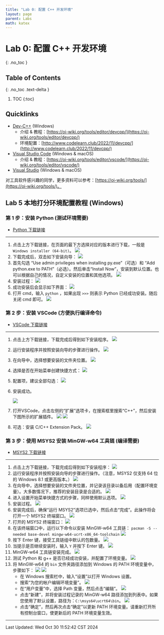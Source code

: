 ```yaml
---
title: "Lab 0: 配置 C++ 开发环境"
layout: page
parent: Labs
math: katex
---
```

# Lab 0: 配置 C++ 开发环境
{: .no_toc }

## Table of Contents
{: .no_toc .text-delta }

1. TOC
{:toc}

## Quicklinks

- [Dev-C++](https://sourceforge.net/projects/orwelldevcpp/) (Windows)
	- 介绍 & 教程：[https://oi-wiki.org/tools/editor/devcpp/](https://oi-wiki.org/tools/editor/devcpp/)
	- 环境配置：[http://www.codelearn.club/2022/11/devcpp/](http://www.codelearn.club/2022/11/devcpp/)
- [Visual Studio Code](https://code.visualstudio.com/) (Windows & macOS)
	- 介绍 & 教程：[https://oi-wiki.org/tools/editor/vscode/](https://oi-wiki.org/tools/editor/vscode/)
- [Visual Studio](https://visualstudio.microsoft.com/zh-hans/) (Windows & macOS)

对工具软件感兴趣的同学，更多资料可以参考：[https://oi-wiki.org/tools/](https://oi-wiki.org/tools/)。

## Lab 5 本地打分环境配置教程 (Windows)

### 第 1 步：安装 Python (测试环境需要)

- [Python 下载链接](https://www.python.org/downloads/release/python-3130/)

---

1. 点击上方下载链接，在页面的最下方选择对应的版本进行下载，一般是 `Windows installer (64-bit)`。
   ![](attachments/Pasted%20image%2020241027093718.png)
2. 下载完成后，双击如下安装向导：
   ![](attachments/pyexe.png)
3. 首先勾选 “Use admin privileges when installing py.exe”（可选）和 “Add python.exe to PATH”（必选）。然后单击“Install Now”，安装到默认位置。也可以根据自己的情况，自定义安装的位置和其他选项。
   ![](attachments/pyins-1.png)
4. 安装过程：
   ![](attachments/pyins-2.png)
5. 成功安装后会显示如下界面：
   ![](attachments/pyins-3.png)
6. 打开 cmd，输入 `python` ，如果出现 `>>>` 则表示 Python 已经成功安装。随后关闭 cmd 即可。
   ![](attachments/pyfin.png)

### 第 2 步：安装 VSCode (方便执行编译命令)

- [VSCode 下载链接](https://code.visualstudio.com/)

---

1. 点击上方下载链接，下载完成后得到如下安装程序。
   ![](attachments/vscexe.png)
2. 运行安装程序并按照安装向导的步骤进行操作。
   ![](attachments/vscins-1.png)
3. 在向导中，选择想要安装的文件夹位置。
   ![](attachments/vscins-2.png)
4. 选择是否在开始菜单创建快捷方式：
   ![](attachments/vscins-3.png)
5. 配置项，建议全部勾选：
   ![](attachments/vscins-4.png)
6. 安装成功。
   
   ![](attachments/vscins-5.png)
7. 打开VSCode，点击左侧的“扩展”选项卡，在搜索框里搜索“C++”，然后安装下图所示的扩展插件。
   ![](attachments/vscconfig-1.png)
   ![](attachments/vscconfig-2.png)
8. 可选：安装 C/C++ Extension Pack。
   ![](attachments/vscconfig-3.png)

### 第 3 步：使用 MSYS2 安装 MinGW-w64 工具链 (编译需要)

- [MSYS2 下载链接](https://github.com/msys2/msys2-installer/releases/download/2024-01-13/msys2-x86_64-20240113.exe)

---

1. 点击上方下载链接，下载完成后得到如下安装程序：
   ![](attachments/msys2exe.png)
2. 运行安装程序并按照安装向导的步骤进行操作。（注意，MSYS2 仅支持 64 位的 Windows 8.1 或更高版本。）
   ![](attachments/msys2ins-1.png)
3. 在向导中，选择想要安装的文件夹位置，并记录该目录以备后用（配置环境变量）。大多数情况下，推荐的安装目录是合适的。
   ![](attachments/msys2ins-2.png)
4. 进入设置开始菜单快捷方式的步骤，同样使用默认选项。
   ![](attachments/msys2ins-3.png)
5. 安装过程。
   ![](attachments/msys2ins-4.png)
6. 安装完成后，确保“运行 MSYS2”选项已选中，然后点击“完成”。此操作将会打开一个 MSYS2 终端窗口。
   ![](attachments/msys2ins-5.png)
7. 打开的 MSYS2 终端窗口：
   ![](attachments/msys2.png)
8. 在该终端窗口中，运行以下命令以安装 MinGW-w64 工具链：
   `pacman -S --needed base-devel mingw-w64-ucrt-x86_64-toolchain`
   ![](attachments/mysys2config1.png)
9. 按下 Enter 键，接受工具链组中默认的包数量。
   ![](attachments/mysys2config2.png)
10. 当提示是否继续安装时，输入 `Y` 并按下 Enter 键。
    ![](attachments/mysys2config3.png)
11. MinGW-w64 工具链安装完成。
    ![](attachments/mysys2config4.png)
12. 测试 Python 和 g++ 是否已经成功安装，并配置了环境变量。
    ![](attachments/mysys2config5.png)
13. 将 MinGW-w64 的 `bin` 文件夹路径添加到 Windows 的 PATH 环境变量中，步骤如下：
    ![](attachments/msys2-path-1.png)
    ![](attachments/msys2-path-2.png)
	   - 在 Windows 搜索栏中，输入“设置”以打开 Windows 设置。
	   - 搜索“为您的帐户编辑环境变量”。
	     ![](attachments/msys2-path-3.png)
	   - 在“用户变量”中，选择 Path 变量，然后点击“编辑”。
	     ![](attachments/msys2-path-4.png)
	   - 点击“新建”，并将安装过程记录的 MinGW-w64 路径添加到列表中。如果您使用了默认设置，路径为：`C:\msys64\ucrt64\bin`。
	     ![](attachments/msys2-path-5.png)
	   - 点击“确定”，然后再次点击“确定”以更新 PATH 环境变量。请重新打开所有控制台窗口，使更新后的 PATH 环境变量生效。

---

Last Updated: Wed Oct 30 11:52:42 CST 2024




